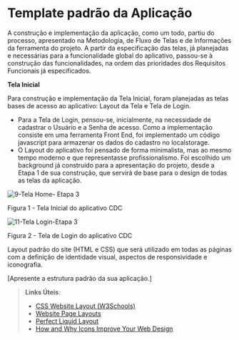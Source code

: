 # Template padrão da Aplicação


A construção e implementação da aplicação, como um todo, partiu do processo, apresentado na Metodologia, de Fluxo de Telas e de Informações da ferramenta do projeto. A partir da especificação das telas, já planejadas e necessárias para a funcionalidade global do aplicativo, passou-se à construção das funcionalidades, na ordem das prioridades dos Requisitos Funcionais já especificados. 

**Tela Inicial**

Para construção e implementação da Tela Inicial, foram planejadas as telas bases de acesso ao aplicativo: Layout da Tela e Tela de Login. 
- Para a Tela de Login, pensou-se, inicialmente, na necessidade de cadastrar o Usuário e a Senha de acesso.  Como a implementação consiste em uma ferramenta Front End, foi implementado um código javascript para armazenar os dados do cadastro no localstorage. 
- O Layout do aplicativo foi pensado de forma minimalista, mas ao mesmo tempo moderno e que representasse profissionalismo. Foi escolhido um background já construído para a apresentação do projeto, desde a Etapa 1 de sua construção, que servirá de base para o design de todas as telas da aplicação.

![9-Tela Home- Etapa 3](https://github.com/ICEI-PUC-Minas-PMV-ADS/pmv-ads-2023-2-e1-proj-web-t6-catalogocinematograficodigital/assets/145228139/e2ff8241-23c8-44f6-a982-f987db8068ee)

Figura 1 - Tela Inicial do aplicativo CDC


![11-Tela Login-Etapa 3](https://github.com/ICEI-PUC-Minas-PMV-ADS/pmv-ads-2023-2-e1-proj-web-t6-catalogocinematograficodigital/assets/145228139/203c7e09-86ac-4bac-be99-4aecd13c248f)

Figura 2 - Tela de Login do aplicativo CDC




Layout padrão do site (HTML e CSS) que será utilizado em todas as páginas com a definição de identidade visual, aspectos de responsividade e iconografia.

[Apresente a estrutura padrão da sua aplicação.]

> **Links Úteis**:
>
> - [CSS Website Layout (W3Schools)](https://www.w3schools.com/css/css_website_layout.asp)
> - [Website Page Layouts](http://www.cellbiol.com/bioinformatics_web_development/chapter-3-your-first-web-page-learning-html-and-css/website-page-layouts/)
> - [Perfect Liquid Layout](https://matthewjamestaylor.com/perfect-liquid-layouts)
> - [How and Why Icons Improve Your Web Design](https://usabilla.com/blog/how-and-why-icons-improve-you-web-design/)

